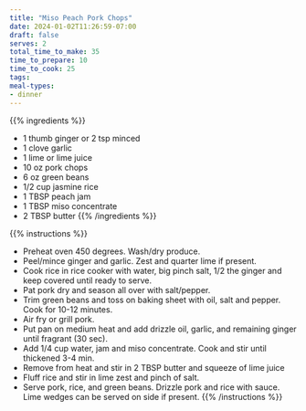 ```yaml
---
title: "Miso Peach Pork Chops"
date: 2024-01-02T11:26:59-07:00
draft: false
serves: 2
total_time_to_make: 35
time_to_prepare: 10
time_to_cook: 25
tags:
meal-types:
- dinner
---
```


{{% ingredients %}}
- 1 thumb ginger or 2 tsp minced
- 1 clove garlic
- 1 lime or lime juice
- 10 oz pork chops
- 6 oz green beans
- 1/2 cup jasmine rice
- 1 TBSP peach jam
- 1 TBSP miso concentrate
- 2 TBSP butter
{{% /ingredients %}}

{{% instructions %}}
- Preheat oven 450 degrees. Wash/dry produce.
- Peel/mince ginger and garlic. Zest and quarter lime if present.
- Cook rice in rice cooker with water, big pinch salt, 1/2 the ginger and keep covered until ready to serve.
- Pat pork dry and season all over with salt/pepper.
- Trim green beans and toss on baking sheet with oil, salt and pepper. Cook for 10-12 minutes.
- Air fry or grill pork.
- Put pan on medium heat and add drizzle oil, garlic, and remaining ginger until fragrant (30 sec).
- Add 1/4 cup water, jam and miso concentrate. Cook and stir until thickened 3-4 min.
- Remove from heat and stir in 2 TBSP butter and squeeze of lime juice
- Fluff rice and stir in lime zest and pinch of salt.
- Serve pork, rice, and green beans. Drizzle pork and rice with sauce. Lime wedges can be served on side if present.
{{% /instructions %}}
